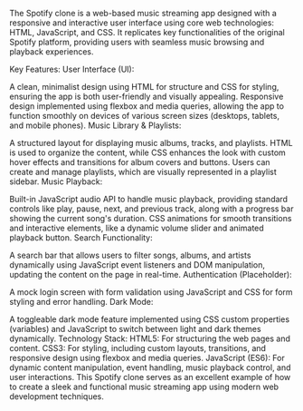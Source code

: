 The Spotify clone is a web-based music streaming app designed with a responsive and interactive user interface using core web technologies: HTML, JavaScript, and CSS. It replicates key functionalities of the original Spotify platform, providing users with seamless music browsing and playback experiences.

Key Features:
User Interface (UI):

A clean, minimalist design using HTML for structure and CSS for styling, ensuring the app is both user-friendly and visually appealing.
Responsive design implemented using flexbox and media queries, allowing the app to function smoothly on devices of various screen sizes (desktops, tablets, and mobile phones).
Music Library & Playlists:

A structured layout for displaying music albums, tracks, and playlists. HTML is used to organize the content, while CSS enhances the look with custom hover effects and transitions for album covers and buttons.
Users can create and manage playlists, which are visually represented in a playlist sidebar.
Music Playback:

Built-in JavaScript audio API to handle music playback, providing standard controls like play, pause, next, and previous track, along with a progress bar showing the current song's duration.
CSS animations for smooth transitions and interactive elements, like a dynamic volume slider and animated playback button.
Search Functionality:

A search bar that allows users to filter songs, albums, and artists dynamically using JavaScript event listeners and DOM manipulation, updating the content on the page in real-time.
Authentication (Placeholder):

A mock login screen with form validation using JavaScript and CSS for form styling and error handling.
Dark Mode:

A toggleable dark mode feature implemented using CSS custom properties (variables) and JavaScript to switch between light and dark themes dynamically.
Technology Stack:
HTML5: For structuring the web pages and content.
CSS3: For styling, including custom layouts, transitions, and responsive design using flexbox and media queries.
JavaScript (ES6): For dynamic content manipulation, event handling, music playback control, and user interactions.
This Spotify clone serves as an excellent example of how to create a sleek and functional music streaming app using modern web development techniques.
